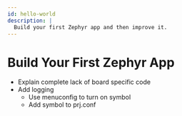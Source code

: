 ```yaml
---
id: hello-world
description: |
  Build your first Zephyr app and then improve it.
---
```


# Build Your First Zephyr App

- Explain complete lack of board specific code
- Add logging
    - Use menuconfig to turn on symbol
    - Add symbol to prj.conf
